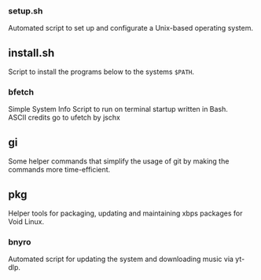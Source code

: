 ### setup.sh

Automated script to set up and configurate a Unix-based operating system.

## install.sh

Script to install the programs below to the systems `$PATH`.

### bfetch

Simple System Info Script to run on terminal startup written in Bash.\
ASCII credits go to ufetch by jschx

## gi

Some helper commands that simplify the usage of git by making the commands
more time-efficient.

## pkg

Helper tools for packaging, updating and maintaining xbps packages for Void
Linux.

### bnyro

Automated script for updating the system and downloading music via yt-dlp.
